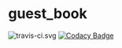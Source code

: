 # guest_book

![travis-ci.svg](https://www.travis-ci.com/BB-Code/guest_book.svg?branch=master&status=passed)
[![Codacy Badge](https://app.codacy.com/project/badge/Grade/f4ff5338f87846e992a2dee1c985e21d)](https://www.codacy.com/gh/BB-Code/guest_book/dashboard?utm_source=github.com&amp;utm_medium=referral&amp;utm_content=BB-Code/guest_book&amp;utm_campaign=Badge_Grade)
